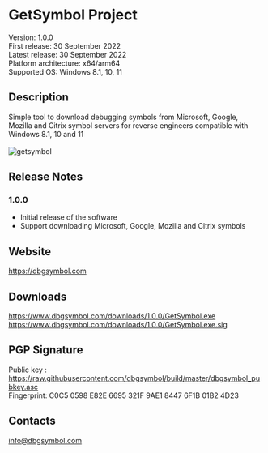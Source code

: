 <h1>GetSymbol Project</h1>

Version: 1.0.0 <br>
First release: 30 September 2022 <br>
Latest release: 30 September 2022 <br>
Platform architecture: x64/arm64 <br>
Supported OS: Windows 8.1, 10, 11 <br>

## Description

Simple tool to download debugging symbols from Microsoft, Google, Mozilla and Citrix symbol servers for reverse engineers compatible with Windows 8.1, 10 and 11 <br><br>
![getsymbol](https://user-images.githubusercontent.com/114739778/193710748-20819b57-352a-4a4e-9185-fcbadd5380cc.png)

## Release Notes
### 1.0.0
- Initial release of the software
- Support downloading Microsoft, Google, Mozilla and Citrix symbols

## Website
https://dbgsymbol.com

## Downloads
https://www.dbgsymbol.com/downloads/1.0.0/GetSymbol.exe <br>
https://www.dbgsymbol.com/downloads/1.0.0/GetSymbol.exe.sig

## PGP Signature
Public key : https://raw.githubusercontent.com/dbgsymbol/build/master/dbgsymbol_pubkey.asc <br>
Fingerprint: C0C5 0598 E82E 6695 321F 9AE1 8447 6F1B 01B2 4D23

## Contacts
info@dbgsymbol.com
